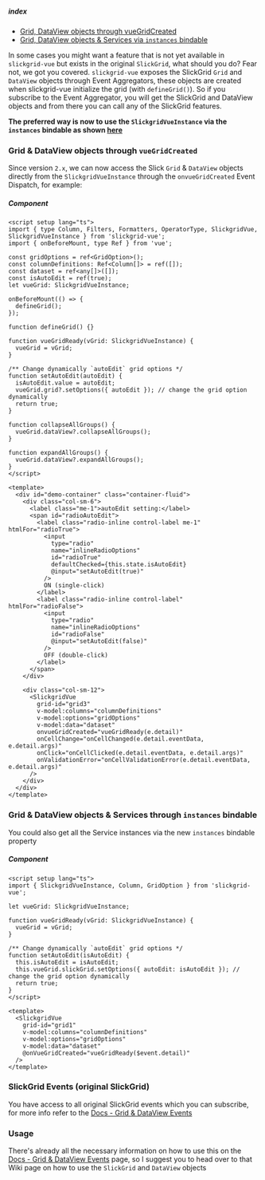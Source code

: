 ##### index
- [Grid, DataView objects through vueGridCreated](#grid--dataview-objects-through-vueGridcreated)
- [Grid, DataView objects & Services via `instances` bindable](#grid--dataview-objects--services-through-instances-bindable)

In some cases you might want a feature that is not yet available in `slickgrid-vue` but exists in the original `SlickGrid`, what should you do? Fear not, we got you covered. `slickgrid-vue` exposes the SlickGrid `Grid` and `DataView` objects through Event Aggregators, these objects are created when slickgrid-vue initialize the grid (with `defineGrid()`). So if you subscribe to the Event Aggregator, you will get the SlickGrid and DataView objects and from there you can call any of the SlickGrid features.

**The preferred way is now to use the `SlickgridVueInstance` via the `instances` bindable as shown [here](#grid--dataview-objects--services-through-instances-bindable)**

### Grid & DataView objects through `vueGridCreated`
Since version `2.x`, we can now access the Slick `Grid` & `DataView` objects directly from the `SlickgridVueInstance` through the `onvueGridCreated` Event Dispatch, for example:

##### Component
```vue
<script setup lang="ts">
import { type Column, Filters, Formatters, OperatorType, SlickgridVue, SlickgridVueInstance } from 'slickgrid-vue';
import { onBeforeMount, type Ref } from 'vue';

const gridOptions = ref<GridOption>();
const columnDefinitions: Ref<Column[]> = ref([]);
const dataset = ref<any[]>([]);
const isAutoEdit = ref(true);
let vueGrid: SlickgridVueInstance;

onBeforeMount(() => {
  defineGrid();
});

function defineGrid() {}

function vueGridReady(vGrid: SlickgridVueInstance) {
  vueGrid = vGrid;
}

/** Change dynamically `autoEdit` grid options */
function setAutoEdit(autoEdit) {
  isAutoEdit.value = autoEdit;
  vueGrid.grid?.setOptions({ autoEdit }); // change the grid option dynamically
  return true;
}

function collapseAllGroups() {
  vueGrid.dataView?.collapseAllGroups();
}

function expandAllGroups() {
  vueGrid.dataView?.expandAllGroups();
}
</script>

<template>
  <div id="demo-container" class="container-fluid">
    <div class="col-sm-6">
      <label class="me-1">autoEdit setting:</label>
      <span id="radioAutoEdit">
        <label class="radio-inline control-label me-1" htmlFor="radioTrue">
          <input
            type="radio"
            name="inlineRadioOptions"
            id="radioTrue"
            defaultChecked={this.state.isAutoEdit}
            @input="setAutoEdit(true)"
          />
          ON (single-click)
        </label>
        <label class="radio-inline control-label" htmlFor="radioFalse">
          <input
            type="radio"
            name="inlineRadioOptions"
            id="radioFalse"
            @input="setAutoEdit(false)"
          />
          OFF (double-click)
        </label>
      </span>
    </div>

    <div class="col-sm-12">
      <SlickgridVue
        grid-id="grid3"
        v-model:columns="columnDefinitions"
        v-model:options="gridOptions"
        v-model:data="dataset"
        onvueGridCreated="vueGridReady(e.detail)"
        onCellChange="onCellChanged(e.detail.eventData, e.detail.args)"
        onClick="onCellClicked(e.detail.eventData, e.detail.args)"
        onValidationError="onCellValidationError(e.detail.eventData, e.detail.args)"
      />
    </div>
  </div>
</template>
```

### Grid & DataView objects & Services through `instances` bindable
You could also get all the Service instances via the new `instances` bindable property

##### Component
```vue
<script setup lang="ts">
import { SlickgridVueInstance, Column, GridOption } from 'slickgrid-vue';

let vueGrid: SlickgridVueInstance;

function vueGridReady(vGrid: SlickgridVueInstance) {
  vueGrid = vGrid;
}

/** Change dynamically `autoEdit` grid options */
function setAutoEdit(isAutoEdit) {
  this.isAutoEdit = isAutoEdit;
  this.vueGrid.slickGrid.setOptions({ autoEdit: isAutoEdit }); // change the grid option dynamically
  return true;
}
</script>

<template>
  <SlickgridVue
    grid-id="grid1"
    v-model:columns="columnDefinitions"
    v-model:options="gridOptions"
    v-model:data="dataset"
    @onVueGridCreated="vueGridReady($event.detail)"
  />
</template>
```

### SlickGrid Events (original SlickGrid)
You have access to all original SlickGrid events which you can subscribe, for more info refer to the [Docs - Grid & DataView Events](../events/grid-dataview-events.md)

### Usage
There's already all the necessary information on how to use this on the [Docs - Grid & DataView Events](../events/grid-dataview-events.md) page, so I suggest you to head over to that Wiki page on how to use the `SlickGrid` and `DataView` objects
